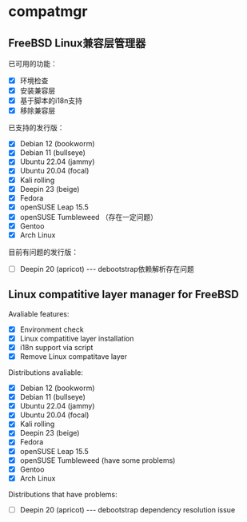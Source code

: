 # compatmgr
## FreeBSD Linux兼容层管理器

已可用的功能： 
- [x] 环境检查
- [x] 安装兼容层
- [x] 基于脚本的i18n支持
- [x] 移除兼容层

已支持的发行版：  
- [x] Debian 12 (bookworm)
- [x] Debian 11 (bullseye)
- [x] Ubuntu 22.04 (jammy)
- [x] Ubuntu 20.04 (focal)
- [x] Kali rolling
- [x] Deepin 23 (beige)
- [x] Fedora
- [x] openSUSE Leap 15.5
- [x] openSUSE Tumbleweed （存在一定问题）
- [x] Gentoo
- [x] Arch Linux

目前有问题的发行版：
- [ ] Deepin 20 (apricot) --- debootstrap依赖解析存在问题


## Linux compatitive layer manager for FreeBSD

Avaliable features:  
- [x] Environment check
- [x] Linux compatitive layer installation
- [x] i18n support via script
- [x] Remove Linux compatitave layer

Distributions avaliable:
- [x] Debian 12 (bookworm)
- [x] Debian 11 (bullseye)
- [x] Ubuntu 22.04 (jammy)
- [x] Ubuntu 20.04 (focal)
- [x] Kali rolling
- [x] Deepin 23 (beige)
- [x] Fedora
- [x] openSUSE Leap 15.5
- [x] openSUSE Tumbleweed (have some problems)
- [x] Gentoo
- [x] Arch Linux

Distributions that have problems:
- [ ] Deepin 20 (apricot) --- debootstrap dependency resolution issue
